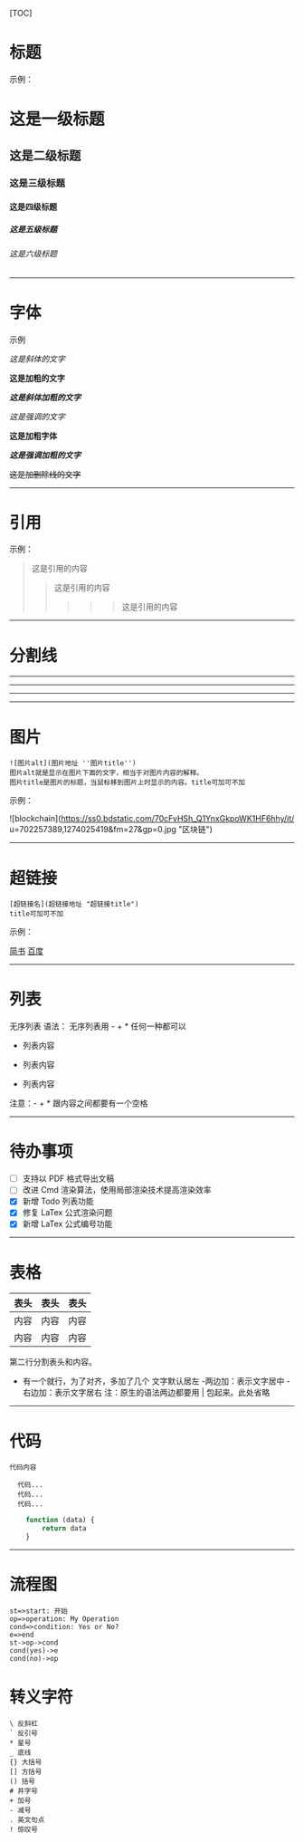 [TOC]

# 标题
示例：

# 这是一级标题
## 这是二级标题
### 这是三级标题
#### 这是四级标题
##### 这是五级标题
###### 这是六级标题

---

# 字体
示例

*这是斜体的文字*

**这是加粗的文字**

***这是斜体加粗的文字***

_这是强调的文字_

__这是加粗字体__

___这是强调加粗的文字___

~~这是加删除线的文字~~


---

# 引用

示例：

>这是引用的内容
>>这是引用的内容
>>>>>这是引用的内容

---


# 分割线

---
----
***
*****

# 图片

```
![图片alt](图片地址 ''图片title'')
图片alt就是显示在图片下面的文字，相当于对图片内容的解释。
图片title是图片的标题，当鼠标移到图片上时显示的内容。title可加可不加
```
示例：

![blockchain](https://ss0.bdstatic.com/70cFvHSh_Q1YnxGkpoWK1HF6hhy/it/
u=702257389,1274025419&fm=27&gp=0.jpg "区块链")


----

# 超链接

```
[超链接名](超链接地址 "超链接title")
title可加可不加

```
示例：

[简书](http://jianshu.com)
[百度](http://baidu.com)

----

# 列表
无序列表
语法：
无序列表用 - + * 任何一种都可以

-  列表内容
+  列表内容
*  列表内容

注意：- + * 跟内容之间都要有一个空格

---

# 待办事项

- [ ] 支持以 PDF 格式导出文稿
- [ ] 改进 Cmd 渲染算法，使用局部渲染技术提高渲染效率
- [x] 新增 Todo 列表功能
- [x] 修复 LaTex 公式渲染问题
- [x] 新增 LaTex 公式编号功能

----



# 表格

表头|表头|表头
---|:--:|---:
内容|内容|内容
内容|内容|内容

第二行分割表头和内容。
- 有一个就行，为了对齐，多加了几个
文字默认居左
-两边加：表示文字居中
-右边加：表示文字居右
注：原生的语法两边都要用 | 包起来。此处省略


---

# 代码

`代码内容`

```)
  代码...
  代码...
  代码...

```
``` javascript
	function (data) {
		return data
	}
```

---


# 流程图

```flow
st=>start: 开始
op=>operation: My Operation
cond=>condition: Yes or No?
e=>end
st->op->cond
cond(yes)->e
cond(no)->op
```


# 转义字符
```
\ 反斜杠
` 反引号
* 星号
_ 底线
{} 大括号
[] 方括号
() 括号
# 井字号
+ 加号
- 减号
. 英文句点
! 惊叹号

```

